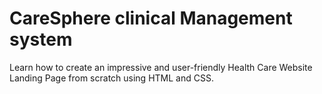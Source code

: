 # CareSphere clinical Management system
Learn how to create an impressive and user-friendly Health Care Website Landing Page from scratch using HTML and CSS.
